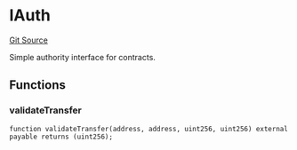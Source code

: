 # IAuth
[Git Source](https://github.com/Moloch-Mystics/ragequit/blob/ed98f5886956972c8e4422a029cd6053d14f537c/src/Ragequitter.sol)

Simple authority interface for contracts.


## Functions
### validateTransfer


```solidity
function validateTransfer(address, address, uint256, uint256) external payable returns (uint256);
```

